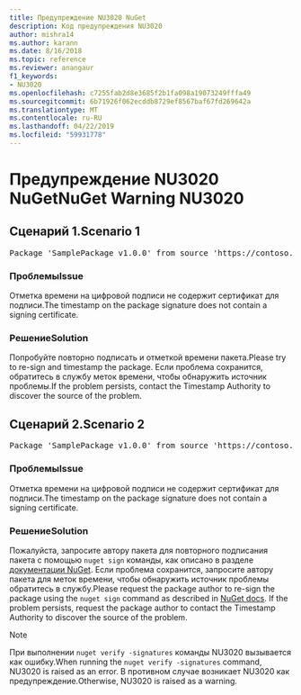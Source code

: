 ```yaml
---
title: Предупреждение NU3020 NuGet
description: Код предупреждения NU3020
author: mishra14
ms.author: karann
ms.date: 8/16/2018
ms.topic: reference
ms.reviewer: anangaur
f1_keywords:
- NU3020
ms.openlocfilehash: c7255fab2d8e3685f2b1fa098a19073249fffa49
ms.sourcegitcommit: 6b71926f062ecddb8729ef8567baf67fd269642a
ms.translationtype: MT
ms.contentlocale: ru-RU
ms.lasthandoff: 04/22/2019
ms.locfileid: "59931778"
---
```

# <a name="nuget-warning-nu3020"></a><span data-ttu-id="d4732-103">Предупреждение NU3020 NuGet</span><span class="sxs-lookup"><span data-stu-id="d4732-103">NuGet Warning NU3020</span></span>

## <a name="scenario-1"></a><span data-ttu-id="d4732-104">Сценарий 1.</span><span class="sxs-lookup"><span data-stu-id="d4732-104">Scenario 1</span></span>

<pre>Package 'SamplePackage v1.0.0' from source 'https://contoso.com/index.json': The timestamp does not have a signing certificate.</pre>

### <a name="issue"></a><span data-ttu-id="d4732-105">Проблемы</span><span class="sxs-lookup"><span data-stu-id="d4732-105">Issue</span></span>

<span data-ttu-id="d4732-106">Отметка времени на цифровой подписи не содержит сертификат для подписи.</span><span class="sxs-lookup"><span data-stu-id="d4732-106">The timestamp on the package signature does not contain a signing certificate.</span></span>


### <a name="solution"></a><span data-ttu-id="d4732-107">Решение</span><span class="sxs-lookup"><span data-stu-id="d4732-107">Solution</span></span>

<span data-ttu-id="d4732-108">Попробуйте повторно подписать и отметкой времени пакета.</span><span class="sxs-lookup"><span data-stu-id="d4732-108">Please try to re-sign and timestamp the package.</span></span> <span data-ttu-id="d4732-109">Если проблема сохранится, обратитесь в службу меток времени, чтобы обнаружить источник проблемы.</span><span class="sxs-lookup"><span data-stu-id="d4732-109">If the problem persists, contact the Timestamp Authority to discover the source of the problem.</span></span>



## <a name="scenario-2"></a><span data-ttu-id="d4732-110">Сценарий 2.</span><span class="sxs-lookup"><span data-stu-id="d4732-110">Scenario 2</span></span>

<pre>Package 'SamplePackage v1.0.0' from source 'https://contoso.com/index.json': The primary signature's timestamp does not have a signing certificate.</pre>

### <a name="issue"></a><span data-ttu-id="d4732-111">Проблемы</span><span class="sxs-lookup"><span data-stu-id="d4732-111">Issue</span></span>

<span data-ttu-id="d4732-112">Отметка времени на цифровой подписи не содержит сертификат для подписи.</span><span class="sxs-lookup"><span data-stu-id="d4732-112">The timestamp on the package signature does not contain a signing certificate.</span></span>


### <a name="solution"></a><span data-ttu-id="d4732-113">Решение</span><span class="sxs-lookup"><span data-stu-id="d4732-113">Solution</span></span>

<span data-ttu-id="d4732-114">Пожалуйста, запросите автору пакета для повторного подписания пакета с помощью `nuget sign` команды, как описано в разделе [документации NuGet](https://docs.microsoft.com/en-us/nuget/create-packages/sign-a-package). Если проблема сохранится, запросите автору пакета для меток времени, чтобы обнаружить источник проблемы обратитесь в службу.</span><span class="sxs-lookup"><span data-stu-id="d4732-114">Please request the package author to re-sign the package using the `nuget sign` command as described in [NuGet docs](https://docs.microsoft.com/en-us/nuget/create-packages/sign-a-package). If the problem persists, request the package author to contact the Timestamp Authority to discover the source of the problem.</span></span>


> [!Note]
> <span data-ttu-id="d4732-115">При выполнении `nuget verify -signatures` команды NU3020 вызывается как ошибку.</span><span class="sxs-lookup"><span data-stu-id="d4732-115">When running the `nuget verify -signatures` command, NU3020 is raised as an error.</span></span> <span data-ttu-id="d4732-116">В противном случае возникает NU3020 как предупреждение.</span><span class="sxs-lookup"><span data-stu-id="d4732-116">Otherwise, NU3020 is raised as a warning.</span></span>